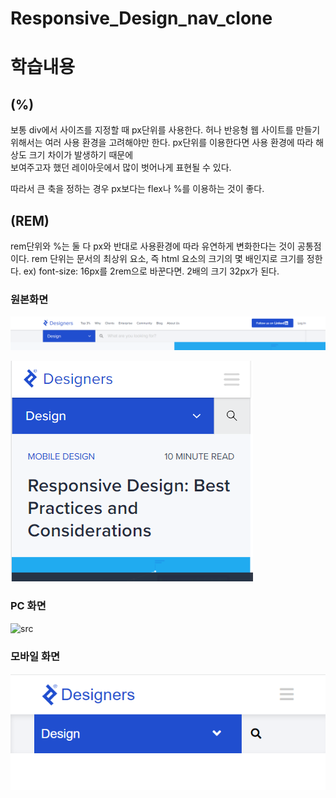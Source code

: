 ﻿# Responsive_Design_nav_clone

# 학습내용 

## (%)
보통 div에서 사이즈를 지정할 때 px단위를 사용한다.
허나 반응형 웹 사이트를 만들기 위해서는 여러 사용 환경을 고려해야만 한다.
px단위를 이용한다면 사용 환경에 따라 해상도 크기 차이가 발생하기 때문에  
 보여주고자 했던 레이아웃에서 많이 벗어나게 표현될 수 있다.

 따라서 큰 축을 정하는 경우 px보다는 flex나 %를 이용하는 것이 좋다.


## (REM)
rem단위와 %는 둘 다 px와 반대로 사용환경에 따라 유연하게 변화한다는 것이 공통점이다.
rem 단위는 문서의 최상위 요소, 즉 html 요소의 크기의 몇 배인지로 크기를 정한다.
ex) font-size: 16px를 2rem으로 바꾼다면. 2배의 크기 32px가 된다. 


### 원본화면 

![src](screenshot/re_1496x342.png?raw=true)


![src](screenshot/re_412x342_mob.png?raw=true)

### PC 화면

![src](screenshot/1496x342_clone.png?raw=true)

### 모바일 화면

![src](screenshot/re_412x342_mob_clone.png?raw=true)
